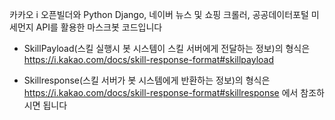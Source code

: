 카카오 i 오픈빌더와 Python Django, 네이버 뉴스 및 쇼핑 크롤러, 공공데이터포털 미세먼지 API를 활용한 마스크봇 코드입니다


- SkillPayload(스킬 실행시 봇 시스템이 스킬 서버에게 전달하는 정보)의 형식은 https://i.kakao.com/docs/skill-response-format#skillpayload

- Skillresponse(스킬 서버가 봇 시스템에게 반환하는 정보)의 형식은 https://i.kakao.com/docs/skill-response-format#skillresponse 에서 참조하시면 됩니다
